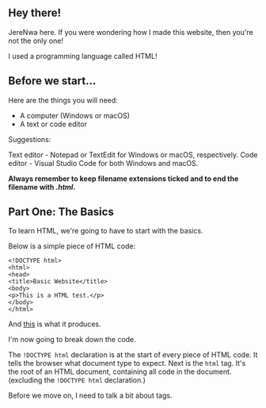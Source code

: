 <link href="style.css" rel="stylesheet">

## Hey there!

JereNwa here. If you were wondering how I made this website, then you're not the only one!

I used a programming language called HTML!

## Before we start...

Here are the things you will need:

* A computer (Windows or macOS)
* A text or code editor

Suggestions:

Text editor - Notepad or TextEdit for Windows or macOS, respectively.
Code editor - Visual Studio Code for both Windows and macOS.

**Always remember to keep filename extensions ticked and to end the filename with _.html_.**

## Part One: The Basics

To learn HTML, we're going to have to start with the basics.

Below is a simple piece of HTML code:


```
<!DOCTYPE html>
<html>
<head>
<title>Basic Website</title>
<body>
<p>This is a HTML test.</p>
</body>
</html>
```
And [this](example-1.html) is what it produces.

I'm now going to break down the code.

The `!DOCTYPE html` declaration is at the start of every piece of HTML code. It tells the browser what document type to expect.
Next is the `html` tag. It's the root of an HTML document, containing all code in the document.(excluding the `!DOCTYPE html` declaration.)

Before we move on, I need to talk a bit about tags.
